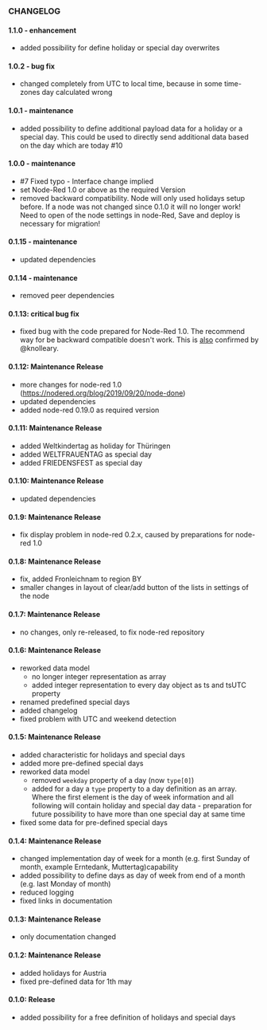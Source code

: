 ### CHANGELOG

#### 1.1.0 - enhancement

- added possibility for define holiday or special day overwrites

#### 1.0.2 - bug fix

- changed completely from UTC to local time, because in some time-zones day calculated wrong

#### 1.0.1 - maintenance

- added possibility to define additional payload data for a holiday or a special day. This could be used to directly send additional data based on the day which are today #10

#### 1.0.0 - maintenance

- #7 Fixed typo - Interface change implied
- set Node-Red 1.0 or above as the required Version
- removed backward compatibility. Node will only used holidays setup before. If a node was not changed since 0.1.0 it will no longer work! Need to open of the node settings in node-Red, Save and deploy is necessary for migration!

#### 0.1.15 - maintenance

- updated dependencies

#### 0.1.14 - maintenance

- removed peer dependencies

#### 0.1.13: critical bug fix

- fixed bug with the code prepared for Node-Red 1.0. The recommend way for be backward compatible doesn't work. This is [also](https://discourse.nodered.org/t/knowing-when-a-node-is-done-new-node-api/15737/9) confirmed by @knolleary.

#### 0.1.12: Maintenance Release

 - more changes for node-red 1.0 (https://nodered.org/blog/2019/09/20/node-done)
 - updated dependencies
 - added node-red 0.19.0 as required version

#### 0.1.11: Maintenance Release

- added Weltkindertag as holiday for Thüringen
- added WELTFRAUENTAG as special day
- added FRIEDENSFEST as special day

#### 0.1.10: Maintenance Release

- updated dependencies

#### 0.1.9: Maintenance Release

- fix display problem in node-red 0.2.x, caused by preparations for node-red 1.0

#### 0.1.8: Maintenance Release

- fix, added Fronleichnam to region BY
- smaller changes in layout of clear/add button of the lists in settings of the node

#### 0.1.7: Maintenance Release

- no changes, only re-released, to fix node-red repository

#### 0.1.6: Maintenance Release

- reworked data model
  - no longer integer representation as array
  - added integer representation to every day object as ts and tsUTC property
- renamed predefined special days
- added changelog
- fixed problem with UTC and weekend detection

#### 0.1.5: Maintenance Release

- added characteristic for holidays and special days
- added more pre-defined special days
- reworked data model
  - removed `weekday` property of a day (now `type[0]`)
  - added for a day a `type` property to a day definition as an array. Where the first element is the day of week information and all following will contain holiday and special day data - preparation for future possibility to have more than one special day at same time
- fixed some data for pre-defined special days

#### 0.1.4: Maintenance Release

- changed implementation day of week for a month (e.g. first Sunday of month, example Erntedank, Muttertag)capability
- added possibility to define days as day of week from end of a month (e.g. last Monday of month)
- reduced logging
- fixed links in documentation

#### 0.1.3: Maintenance Release

- only documentation changed

#### 0.1.2: Maintenance Release

- added holidays for Austria
- fixed pre-defined data for 1th may

#### 0.1.0: Release

- added possibility for a free definition of holidays and special days
